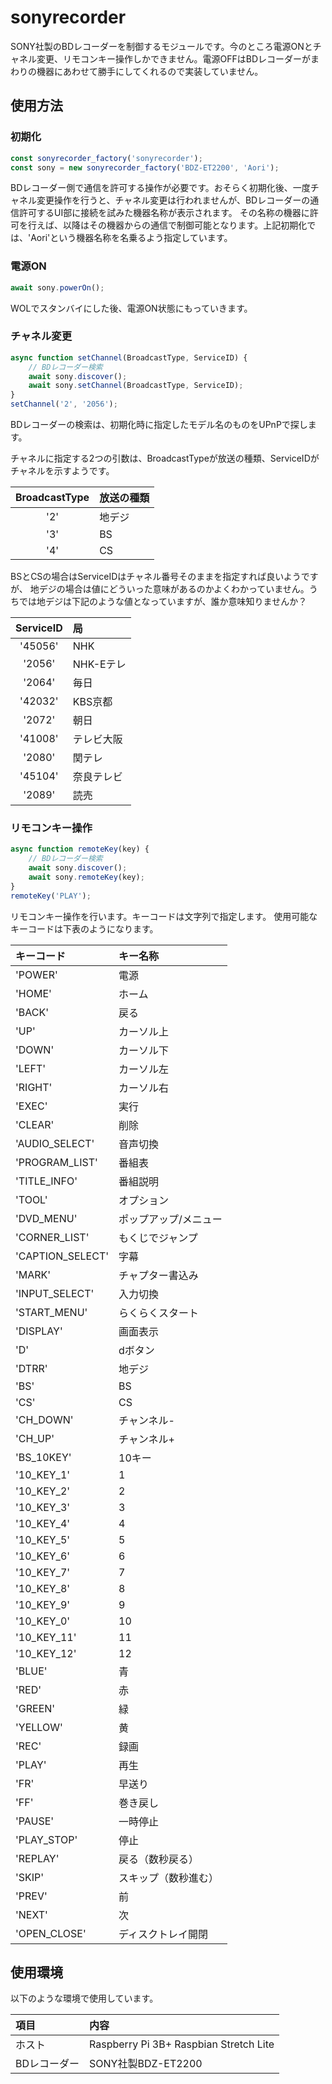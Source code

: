 # sonyrecorder
SONY社製のBDレコーダーを制御するモジュールです。今のところ電源ONとチャネル変更、リモコンキー操作しかできません。電源OFFはBDレコーダーがまわりの機器にあわせて勝手にしてくれるので実装していません。

## 使用方法

### 初期化

```JavaScript
const sonyrecorder_factory('sonyrecorder');
const sony = new sonyrecorder_factory('BDZ-ET2200', 'Aori');
```
BDレコーダー側で通信を許可する操作が必要です。おそらく初期化後、一度チャネル変更操作を行うと、チャネル変更は行われませんが、BDレコーダーの通信許可するUI部に接続を試みた機器名称が表示されます。
その名称の機器に許可を行えば、以降はその機器からの通信で制御可能となります。上記初期化では、'Aori'という機器名称を名乗るよう指定しています。

### 電源ON

```JavaScript
await sony.powerOn();
```
WOLでスタンバイにした後、電源ON状態にもっていきます。

### チャネル変更

```JavaScript
async function setChannel(BroadcastType, ServiceID) {
    // BDレコーダー検索
    await sony.discover();
    await sony.setChannel(BroadcastType, ServiceID);
}
setChannel('2', '2056');
```
BDレコーダーの検索は、初期化時に指定したモデル名のものをUPnPで探します。

チャネルに指定する2つの引数は、BroadcastTypeが放送の種類、ServiceIDがチャネルを示すようです。

|BroadcastType|放送の種類|
|:---:|:----|
|'2'|地デジ|
|'3'|BS|
|'4'|CS|

BSとCSの場合はServiceIDはチャネル番号そのままを指定すれば良いようですが、
地デジの場合は値にどういった意味があるのかよくわかっていません。うちでは地デジは下記のような値となっていますが、誰か意味知りませんか？

|ServiceID|局|
|:----:|:----|
|'45056'|NHK|
|'2056'|NHK-Eテレ|
|'2064'|毎日|
|'42032'|KBS京都|
|'2072'|朝日|
|'41008'|テレビ大阪|
|'2080'|関テレ|
|'45104'|奈良テレビ|
|'2089'|読売|

### リモコンキー操作

```Javascript
async function remoteKey(key) {
    // BDレコーダー検索
    await sony.discover();
    await sony.remoteKey(key);
}
remoteKey('PLAY');
```
リモコンキー操作を行います。キーコードは文字列で指定します。
使用可能なキーコードは下表のようになります。

|キーコード|キー名称|
|:----|:--------------------------------------|
|'POWER'|電源|
|'HOME'|ホーム|
|'BACK'|戻る|
|'UP'|カーソル上|
|'DOWN'|カーソル下|
|'LEFT'|カーソル左|
|'RIGHT'|カーソル右|
|'EXEC'|実行|
|'CLEAR'|削除|
|'AUDIO_SELECT'|音声切換|
|'PROGRAM_LIST'|番組表|
|'TITLE_INFO'|番組説明|
|'TOOL'|オプション|
|'DVD_MENU'|ポップアップ/メニュー|
|'CORNER_LIST'|もくじでジャンプ|
|'CAPTION_SELECT'|字幕|
|'MARK'|チャプター書込み|
|'INPUT_SELECT'|入力切換|
|'START_MENU'|らくらくスタート|
|'DISPLAY'|画面表示|
|'D'|dボタン|
|'DTRR'|地デジ|
|'BS'|BS|
|'CS'|CS|
|'CH_DOWN'|チャンネル-|
|'CH_UP'|チャンネル+|
|'BS_10KEY'|10キー|
|'10_KEY_1'|1|
|'10_KEY_2'|2|
|'10_KEY_3'|3|
|'10_KEY_4'|4|
|'10_KEY_5'|5|
|'10_KEY_6'|6|
|'10_KEY_7'|7|
|'10_KEY_8'|8|
|'10_KEY_9'|9|
|'10_KEY_0'|10|
|'10_KEY_11'|11|
|'10_KEY_12'|12|
|'BLUE'|青|
|'RED'|赤|
|'GREEN'|緑|
|'YELLOW'|黄|
|'REC'|録画|
|'PLAY'|再生|
|'FR'|早送り|
|'FF'|巻き戻し|
|'PAUSE'|一時停止|
|'PLAY_STOP'|停止|
|'REPLAY'|戻る（数秒戻る）|
|'SKIP'|スキップ（数秒進む）|
|'PREV'|前|
|'NEXT'|次|
|'OPEN_CLOSE'|ディスクトレイ開閉|

## 使用環境
以下のような環境で使用しています。

|項目|内容|
|:----|:--------------------------------------|
|ホスト|Raspberry Pi 3B+ Raspbian Stretch Lite|
|BDレコーダー|SONY社製BDZ-ET2200|
